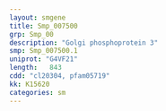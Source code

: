 ```yaml
---
layout: smgene
title: Smp_007500
grp: Smp_00
description: "Golgi phosphoprotein 3"
smp: Smp_007500.1
uniprot: "G4VF21"
length:   843
cdd: "cl20304, pfam05719"
kk: K15620
categories: sm
---
```

